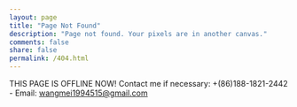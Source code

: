 ```yaml
---
layout: page
title: "Page Not Found"
description: "Page not found. Your pixels are in another canvas."
comments: false
share: false
permalink: /404.html
---  
```


THIS PAGE IS OFFLINE NOW! Contact me if necessary: +(86)188-1821-2442 - Email: wangmei1994515@gmail.com

<script type="text/javascript">
  var GOOG_FIXURL_LANG = 'en';
  var GOOG_FIXURL_SITE = '{{ site.url }}'
</script>
<script type="text/javascript"
  src="//linkhelp.clients.google.com/tbproxy/lh/wm/fixurl.js">
</script>
